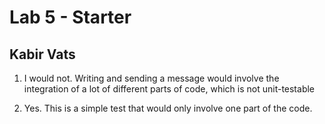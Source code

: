 # Lab 5 - Starter
## Kabir Vats

1) I would not. Writing and sending a message would involve the integration of a lot of different parts of code, which is not unit-testable

2) Yes. This is a simple test that would only involve one part of the code.
